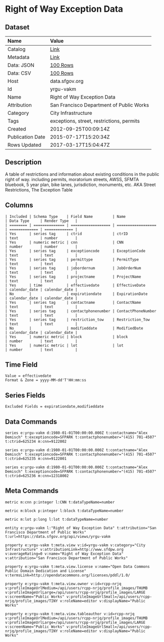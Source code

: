 # Right of Way Exception Data

## Dataset

| Name | Value |
| :--- | :---- |
| Catalog | [Link](https://catalog.data.gov/dataset/right-of-way-exception-data-2e2dc) |
| Metadata | [Link](https://data.sfgov.org/api/views/yrgu-vakm) |
| Data: JSON | [100 Rows](https://data.sfgov.org/api/views/yrgu-vakm/rows.json?max_rows=100) |
| Data: CSV | [100 Rows](https://data.sfgov.org/api/views/yrgu-vakm/rows.csv?max_rows=100) |
| Host | data.sfgov.org |
| Id | yrgu-vakm |
| Name | Right of Way Exception Data |
| Attribution | San Francisco Department of Public Works |
| Category | City Infrastructure |
| Tags | exceptions, street, restrictions, permits |
| Created | 2012-09-25T00:09:14Z |
| Publication Date | 2015-07-17T15:20:34Z |
| Rows Updated | 2017-03-17T15:04:47Z |

## Description

A table of restrictions and information about existing conditions in the public right of way.  including permits, moratorium streets, AWSS, SFMTA bluebook, 5 year plan, bike lanes, jurisdiction, monuments, etc.  AKA Street Restrictions, The Exception Table

## Columns

```ls
| Included | Schema Type    | Field Name         | Name               | Data Type     | Render Type   |
| ======== | ============== | ================== | ================== | ============= | ============= |
| Yes      | series tag     | ctrid              | ctrID              | text          | number        |
| Yes      | numeric metric | cnn                | CNN                | number        | number        |
| Yes      | series tag     | exceptioncode      | ExceptionCode      | text          | text          |
| Yes      | series tag     | permittype         | PermitType         | text          | text          |
| Yes      | series tag     | jobordernum        | JobOrderNum        | text          | text          |
| Yes      | series tag     | projectname        | ProjectName        | text          | text          |
| Yes      | time           | effectivedate      | EffectiveDate      | calendar_date | calendar_date |
| No       |                | expirationdate     | ExpirationDate     | calendar_date | calendar_date |
| Yes      | series tag     | contactname        | ContactName        | text          | text          |
| Yes      | series tag     | contactphonenumber | ContactPhoneNumber | text          | text          |
| Yes      | series tag     | restriction_tow    | Restriction_Tow    | text          | text          |
| No       |                | modifieddate       | ModifiedDate       | calendar_date | calendar_date |
| Yes      | numeric metric | block              | block              | number        | text          |
| Yes      | numeric metric | lot                | lot                | number        | text          |
```

## Time Field

```ls
Value = effectivedate
Format & Zone = yyyy-MM-dd'T'HH:mm:ss
```

## Series Fields

```ls
Excluded Fields = expirationdate,modifieddate
```

## Data Commands

```ls
series e:yrgu-vakm d:1980-01-01T00:00:00.000Z t:contactname="Alex Demisch" t:exceptioncode=SFPARK t:contactphonenumber="(415) 701-4507" t:ctrid=625234 m:cnn=9122002

series e:yrgu-vakm d:1980-01-01T00:00:00.000Z t:contactname="Alex Demisch" t:exceptioncode=SFPARK t:contactphonenumber="(415) 701-4507" t:ctrid=625235 m:cnn=9122001

series e:yrgu-vakm d:1980-01-01T00:00:00.000Z t:contactname="Alex Demisch" t:exceptioncode=SFPARK t:contactphonenumber="(415) 701-4507" t:ctrid=625236 m:cnn=12318002
```

## Meta Commands

```ls
metric m:cnn p:integer l:CNN t:dataTypeName=number

metric m:block p:integer l:block t:dataTypeName=number

metric m:lot p:long l:lot t:dataTypeName=number

entity e:yrgu-vakm l:"Right of Way Exception Data" t:attribution="San Francisco Department of Public Works" t:url=https://data.sfgov.org/api/views/yrgu-vakm

property e:yrgu-vakm t:meta.view v:id=yrgu-vakm v:category="City Infrastructure" v:attributionLink=http://www.sfdpw.org v:averageRating=0 v:name="Right of Way Exception Data" v:attribution="San Francisco Department of Public Works"

property e:yrgu-vakm t:meta.view.license v:name="Open Data Commons Public Domain Dedication and License" v:termsLink=http://opendatacommons.org/licenses/pddl/1.0/

property e:yrgu-vakm t:meta.view.owner v:id=rcpp-nrjq v:profileImageUrlMedium=/api/users/rcpp-nrjq/profile_images/THUMB v:profileImageUrlLarge=/api/users/rcpp-nrjq/profile_images/LARGE v:screenName="Public Works" v:profileImageUrlSmall=/api/users/rcpp-nrjq/profile_images/TINY v:roleName=editor v:displayName="Public Works"

property e:yrgu-vakm t:meta.view.tableauthor v:id=rcpp-nrjq v:profileImageUrlMedium=/api/users/rcpp-nrjq/profile_images/THUMB v:profileImageUrlLarge=/api/users/rcpp-nrjq/profile_images/LARGE v:screenName="Public Works" v:profileImageUrlSmall=/api/users/rcpp-nrjq/profile_images/TINY v:roleName=editor v:displayName="Public Works"
```